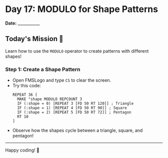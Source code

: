 # Day 17: MODULO for Shape Patterns

**Date:** ___________

## Today's Mission 🚀
Learn how to use the `MODULO` operator to create patterns with different shapes!

### Step 1: Create a Shape Pattern
- Open FMSLogo and type `CS` to clear the screen.
- Try this code:
  ```
  REPEAT 36 [
    MAKE "shape MODULO REPCOUNT 3
    IF (:shape = 0) [REPEAT 3 [FD 50 RT 120]] ; Triangle
    IF (:shape = 1) [REPEAT 4 [FD 50 RT 90]] ; Square
    IF (:shape = 2) [REPEAT 5 [FD 50 RT 72]] ; Pentagon
    RT 10
  ]
  ```
- Observe how the shapes cycle between a triangle, square, and pentagon!

---

Happy coding! 🎨
